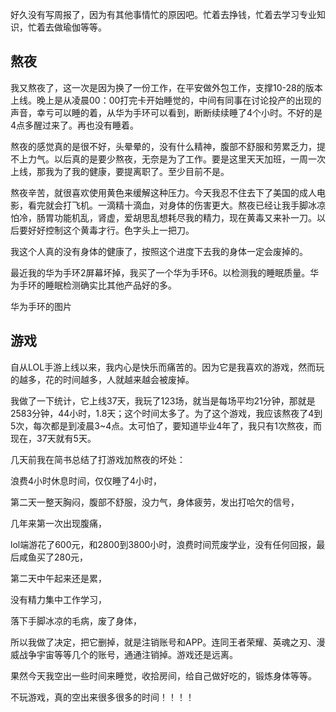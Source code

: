 好久没有写周报了，因为有其他事情忙的原因吧。忙着去挣钱，忙着去学习专业知识，忙着去做瑜伽等等。

## 熬夜

我又熬夜了，这一次是因为换了一份工作，在平安做外包工作，支撑10-28的版本上线。晚上是从凌晨00：00打完卡开始睡觉的，中间有同事在讨论投产的出现的声音，幸亏可以睡的着，从华为手环可以看到，断断续续睡了4个小时。不好的是4点多醒过来了。再也没有睡着。

熬夜的感觉真的是很不好，头晕晕的，没有什么精神，腹部不舒服和劳累乏力，提不上力气。以后真的是要少熬夜，无奈是为了工作。要是这里天天加班，一周一次上线，那我为了我的健康，要提离职了。至少目前不是。

熬夜辛苦，就很喜欢使用黄色来缓解这种压力。今天我忍不住去下了美国的成人电影，看完就会打飞机。一滴精十滴血，对身体的伤害更大。熬夜已经让我手脚冰凉怕冷，肠胃功能机乱，肾虚，爱胡思乱想耗尽我的精力，现在黄毒又来补一刀。以后要好好控制这个黄毒才行。色字头上一把刀。

我这个人真的没有身体的健康了，按照这个进度下去我的身体一定会废掉的。

最近我的华为手环2屏幕坏掉，我买了一个华为手环6。以检测我的睡眠质量。华为手环的睡眠检测确实比其他产品好的多。

华为手环的图片



## 游戏

自从LOL手游上线以来，我内心是快乐而痛苦的。因为它是我喜欢的游戏，然而玩的越多，花的时间越多，人就越来越会被废掉。



我做了一下统计，它上线37天，我玩了123场，就当是每场平均21分钟，那就是2583分钟，44小时，1.8天；这个时间太多了。为了这个游戏，我应该熬夜了4到5次，每次都是到凌晨3~4点。太可怕了，要知道毕业4年了，我只有1次熬夜，而现在，37天就有5天。

几天前我在简书总结了打游戏加熬夜的坏处：

浪费4小时休息时间，仅仅睡了4小时，

第二天一整天胸闷，腹部不舒服，没力气，身体疲劳，发出打哈欠的信号，

几年来第一次出现腹痛，

lol端游花了600元，和2800到3800小时，浪费时间荒废学业，没有任何回报，最后咸鱼买了280元，

第二天中午起来还是累，

没有精力集中工作学习，

落下手脚冰凉的毛病，废了身体，

所以我做了决定，把它删掉，就是注销账号和APP。连同王者荣耀、英魂之刃、漫威战争宇宙等等几个的账号，通通注销掉。游戏还是远离。

果然今天我空出一些时间来睡觉，收拾房间，给自己做好吃的，锻炼身体等等。

不玩游戏，真的空出来很多很多的时间！！！！